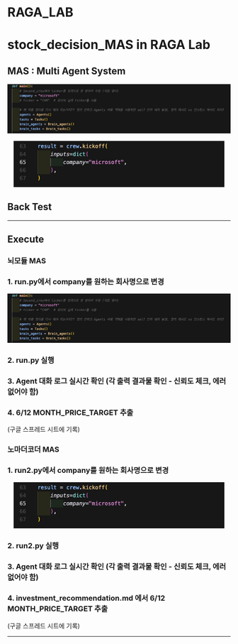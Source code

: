 # RAGA_LAB
# stock_decision_MAS in RAGA Lab
## MAS : Multi Agent System  

<p align="center">
 <img src = "./img/main.png">
</p>  

<p align="center">
 <img src = "./img/nomader.png">
</p>  

## Back Test

---
## Execute  

### **뇌모듈 MAS**  
### 1. run.py에서 company를 원하는 회사명으로 변경  
<p align="center">
 <img src = "./img/main.png">
</p>     

### 2. run.py 실행  

### 3. Agent 대화 로그 실시간 확인 (각 출력 결과물 확인 - 신뢰도 체크, 에러 없어야 함)  

### 4. 6/12 MONTH_PRICE_TARGET 추출  
(구글 스프레드 시트에 기록)  

### **노마더코더 MAS**  
### 1. run2.py에서 company를 원하는 회사명으로 변경  
<p align="center">
 <img src = "./img/nomader.png">
</p>     

### 2. run2.py 실행  

### 3. Agent 대화 로그 실시간 확인 (각 출력 결과물 확인 - 신뢰도 체크, 에러 없어야 함)  

### 4. investment_recommendation.md 에서 6/12 MONTH_PRICE_TARGET 추출 
(구글 스프레드 시트에 기록)  

---